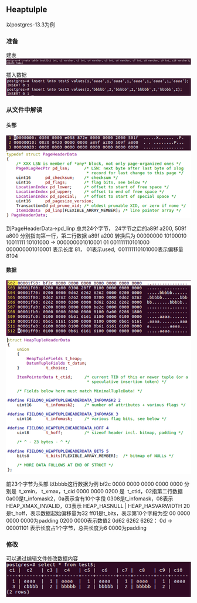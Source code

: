 ## Heaptulple  
以postgres-13.3为例  

### 准备  
建表  
![image.png](https://github.com/hanguanmiao/study/blob/main/postgres/storage_structure_of_heaptuple/postgres-13.3/pictures/761dd704_10017097.png)

插入数据  
![image.png](https://github.com/hanguanmiao/study/blob/main/postgres/storage_structure_of_heaptuple/postgres-13.3/pictures/9b5e815a_10017097.png)

### 从文件中解读  

#### 头部  
![image.png](https://github.com/hanguanmiao/study/blob/main/postgres/storage_structure_of_heaptuple/postgres-13.3/pictures/538a34f3_10017097.png)
![image.png](https://github.com/hanguanmiao/study/blob/main/postgres/storage_structure_of_heaptuple/postgres-13.3/pictures/b81d961f_10017097.png)

到PageHeaderData->pd_linp 总共24个字节，
24字节之后的a89f a200, 509f a800 分别指向第一行，第二行数据
a89f a200 转换后为  00000000 10100010 10011111 10101000  -> 000000001010001 01 001111110101000
000000001010001 表示长度 81， 01表示used,  001111110101000表示偏移量8104

#### 数据  
![image.png](https://github.com/hanguanmiao/study/blob/main/postgres/storage_structure_of_heaptuple/postgres-13.3/pictures/26dd9ecc_10017097.png)
![image.png](https://github.com/hanguanmiao/study/blob/main/postgres/storage_structure_of_heaptuple/postgres-13.3/pictures/1c601743_10017097.png)

前23个字节为头部
以bbbb这行数据为例
bf2c 0000 0000 0000 0000 0000 分别是  t_xmin， t_xmax，t_cid
0000 0000 0200 是  t_ctid，02指第二行数据
0a00是t_infomask2，0a表示含有10个字段
0308是t_infomask，08表示HEAP_XMAX_INVALID，03表示 HEAP_HASNULL | HEAP_HASVARWIDTH
20是t_hoff，表示数据起始偏移量为32
ff01是t_bits，表示第10个字段为空
00 0000 0000 0000为padding
0200 0000表示数值2
0d62 6262 6262： 0d -> 00001101 表示长度占1个字节，总共长度为6
0000为padding

### 修改  
可以通过编辑文件修改数据内容  
![image.png](https://github.com/hanguanmiao/study/blob/main/postgres/storage_structure_of_heaptuple/postgres-13.3/pictures/357cbe2d_10017097.png)
